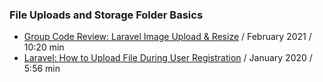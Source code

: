 ### File Uploads and Storage Folder Basics

- [Group Code Review: Laravel Image Upload & Resize](https://www.youtube.com/watch?v=Xh4kYgsYguc&t=5s) / February 2021 / 10:20 min
- [Laravel: How to Upload File During User Registration](https://www.youtube.com/watch?v=xyQT2pnv_4E) / January 2020 / 5:56 min
